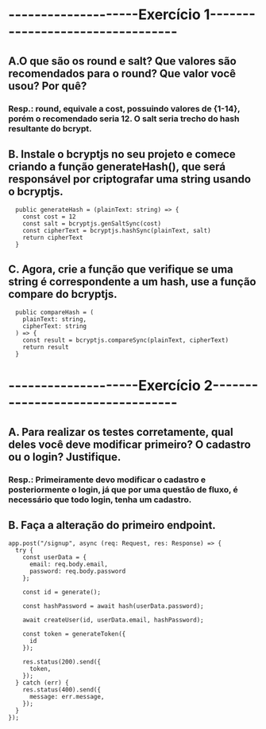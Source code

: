 # --------------------Exercício 1---------------------------------

## A.O que são os round e salt? Que valores são recomendados para o round? Que valor você usou? Por quê?
### Resp.: round, equivale a cost, possuindo valores de {1-14}, porém o recomendado seria 12. O salt seria trecho do hash resultante do bcrypt.

## B. Instale o bcryptjs no seu projeto e comece criando a função generateHash(), que será responsável por criptografar uma string usando o bcryptjs.
```tsx
  public generateHash = (plainText: string) => {
    const cost = 12
    const salt = bcryptjs.genSaltSync(cost)
    const cipherText = bcryptjs.hashSync(plainText, salt)
    return cipherText
  }
```

## C. Agora, crie a função que verifique se uma string é correspondente a um hash, use a função compare do bcryptjs.
```tsx
  public compareHash = (
    plainText: string,
    cipherText: string
  ) => {
    const result = bcryptjs.compareSync(plainText, cipherText)
    return result
  }
```

# --------------------Exercício 2---------------------------------

## A. Para realizar os testes corretamente, qual deles você deve modificar primeiro? O cadastro ou o login? Justifique.
### Resp.: Primeiramente devo modificar o cadastro e posteriormente o login, já que por uma questão de fluxo, é necessário que todo login, tenha um cadastro.

## B. Faça a alteração do primeiro endpoint.
```tsx
app.post("/signup", async (req: Request, res: Response) => {
  try {
    const userData = {
      email: req.body.email,
      password: req.body.password
    };

    const id = generate();

    const hashPassword = await hash(userData.password);

    await createUser(id, userData.email, hashPassword);

    const token = generateToken({
      id
    });

    res.status(200).send({
      token,
    });
  } catch (err) {
    res.status(400).send({
      message: err.message,
    });
  }
});
```